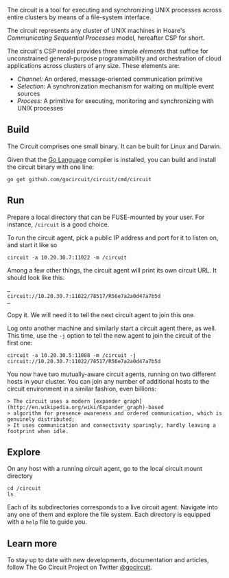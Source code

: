 

The circuit is a tool for executing and synchronizing UNIX processes across entire clusters
by means of a file-system interface. 

The circuit represents any cluster of UNIX machines in Hoare's _Communicating
Sequential Processes_ model, hereafter CSP for short.

The circuit's CSP model provides three simple _elements_ that suffice for
unconstrained general-purpose programmability and orchestration of cloud
applications across clusters of any size. These elements are:

* _Channel:_ An ordered, message-oriented communication primitive
* _Selection:_ A synchronization mechanism for waiting on multiple event sources
* _Process:_ A primitive for executing, monitoring and synchronizing with UNIX processes

Build
-----

The Circuit comprises one small binary. It can be built for Linux and Darwin.

Given that the [Go Language](http://golang.org) compiler is installed,
you can build and install the circuit binary with one line:

	go get github.com/gocircuit/circuit/cmd/circuit

Run
---

Prepare a local directory that can be FUSE-mounted by your user. 
For instance, `/circuit` is a good choice.

To run the circuit agent, pick a public IP address and port for it to
listen on, and start it like so

	circuit -a 10.20.30.7:11022 -m /circuit

Among a few other things, the circuit agent will print its own circuit URL.
It should look like this:

	…
	circuit://10.20.30.7:11022/78517/R56e7a2a0d47a7b5d
	…

Copy it. We will need it to tell the next circuit agent to join this one.

Log onto another machine and similarly start a circuit agent there, as well.
This time, use the `-j` option to tell the new agent to join the
circuit of the first one:

	circuit -a 10.20.30.5:11088 -m /circuit -j circuit://10.20.30.7:11022/78517/R56e7a2a0d47a7b5d

You now have two mutually-aware circuit agents, running on two different hosts in your cluster.
You can join any number of additional hosts to the circuit environment in a similar fashion,
even billions:

	> The circuit uses a modern [expander graph](http://en.wikipedia.org/wiki/Expander_graph)-based
	> algorithm for presence awareness and ordered communication, which is genuinely distributed;
	> It uses communication and connectivity sparingly, hardly leaving a footprint when idle.

Explore
-------

On any host with a running circuit agent, go to the local circuit mount directory

	cd /circuit
	ls

Each of its subdirectories corresponds to a live circuit agent. Navigate into
any one of them and explore the file system. Each directory is equipped with a
`help` file to guide you.

Learn more
----------

To stay up to date with new developments, documentation and articles, follow
The Go Circuit Project on Twitter [@gocircuit](https://twitter.com/gocircuit).
